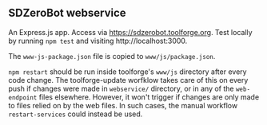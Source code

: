 ## SDZeroBot webservice

An Express.js app. Access via https://sdzerobot.toolforge.org. Test locally by running `npm test` and visiting http://localhost:3000.

The `www-js-package.json` file is copied to `www/js/package.json`.

`npm restart` should be run inside toolforge's `www/js` directory after every code change. The toolforge-update worfklow takes care of this on every push if changes were made in `webservice/` directory, or in any of the `web-endpoint` files elsewhere. However, it won't trigger if changes are only made to files relied on by the web files. In such cases, the manual workflow `restart-services` could instead be used.
